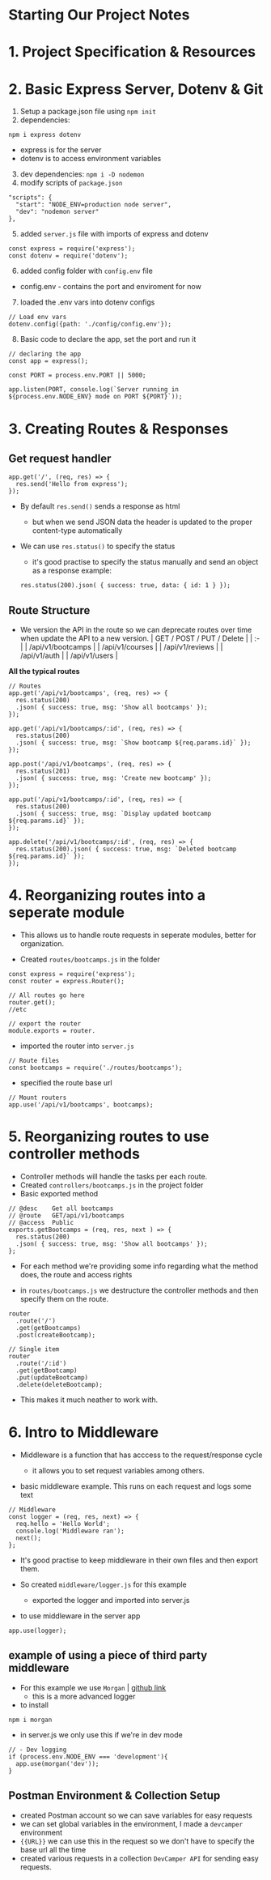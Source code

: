 # Starting Our Project Notes

# 1. Project Specification & Resources
# 2. Basic Express Server, Dotenv & Git
1. Setup a package.json file using `npm init`
2. dependencies:
``` JS Terminal
npm i express dotenv 
```
  - express is for the server
  - dotenv is to access environment variables

3. dev dependencies: `npm i -D nodemon`
4. modify scripts of `package.json`
``` JS
"scripts": {
  "start": "NODE_ENV=production node server",
  "dev": "nodemon server"
},
```
5. added `server.js` file with imports of express and dotenv
``` JS server.js
const express = require('express');
const dotenv = require('dotenv');
``` 

6. added config folder with `config.env` file
  - config.env - contains the port and enviroment for now

7. loaded the .env vars into dotenv configs
``` JS server.js
// Load env vars
dotenv.config({path: './config/config.env'});
```

8. Basic code to declare the app, set the port and run it
``` JS server.js
// declaring the app
const app = express();

const PORT = process.env.PORT || 5000;

app.listen(PORT, console.log(`Server running in ${process.env.NODE_ENV} mode on PORT ${PORT}`));
```

# 3. Creating Routes & Responses
## Get request handler
``` JS server.js
app.get('/', (req, res) => {
  res.send('Hello from express');
});
```
- By default `res.send()` sends a response as html
  - but when we send JSON data the header is updated to the proper content-type automatically

- We can use `res.status()` to specify the status
  - it's good practise to specify the status manually and send an object as a response
  example:
  ``` JS
  res.status(200).json( { success: true, data: { id: 1 } });
  ```

## Route Structure
- We version the API in the route so we can deprecate routes over time when update the API to a new version.
| GET / POST / PUT / Delete | 
| :- |
| /api/v1/bootcamps |
| /api/v1/courses |
| /api/v1/reviews |
| /api/v1/auth |
| /api/v1/users |


**All the typical routes**
``` JS server.js
// Routes
app.get('/api/v1/bootcamps', (req, res) => {
  res.status(200)
  .json( { success: true, msg: 'Show all bootcamps' });
});

app.get('/api/v1/bootcamps/:id', (req, res) => {
  res.status(200)
  .json( { success: true, msg: `Show bootcamp ${req.params.id}` });
});

app.post('/api/v1/bootcamps', (req, res) => {
  res.status(201)
  .json( { success: true, msg: 'Create new bootcamp' });
});

app.put('/api/v1/bootcamps/:id', (req, res) => {
  res.status(200)
  .json( { success: true, msg: `Display updated bootcamp ${req.params.id}` });
});

app.delete('/api/v1/bootcamps/:id', (req, res) => {
  res.status(200).json( { success: true, msg: `Deleted bootcamp ${req.params.id}` });
});
```


# 4. Reorganizing routes into a seperate module
- This allows us to handle route requests in seperate modules, better for organization.

- Created `routes/bootcamps.js` in the folder
``` JS bootcamps.js
const express = require('express');
const router = express.Router();

// All routes go here
router.get();
//etc

// export the router
module.exports = router.
```

- imported the router into `server.js`
``` JS server.js
// Route files
const bootcamps = require('./routes/bootcamps');
```
- specified the route base url
``` JS server.js
// Mount routers
app.use('/api/v1/bootcamps', bootcamps);
```

# 5. Reorganizing routes to use controller methods
- Controller methods will handle the tasks per each route.
- Created `controllers/bootcamps.js` in the project folder
- Basic exported method
``` JS controllers/bootcamps.js
// @desc    Get all bootcamps
// @route   GET/api/v1/bootcamps
// @access  Public
exports.getBootcamps = (req, res, next ) => {
  res.status(200)
  .json( { success: true, msg: 'Show all bootcamps' });
};
```
- For each method we're providing some info regarding what the method does, the route and access rights

- in `routes/bootcamps.js` we destructure the controller methods and then specify them on the route.
``` JS routes/bootcamps.js
router
  .route('/')
  .get(getBootcamps)
  .post(createBootcamp);

// Single item
router
  .route('/:id')
  .get(getBootcamp)
  .put(updateBootcamp)
  .delete(deleteBootcamp);
```
- This makes it much neather to work with.

# 6. Intro to Middleware
- Middleware is a function that has acccess to the request/response cycle
  - it allows you to set request variables among others.

- basic middleware example. This runs on each request and logs some text
``` JS server.js
// Middleware
const logger = (req, res, next) => {
  req.hello = 'Hello World';
  console.log('Middleware ran');
  next();
};
```
- It's good practise to keep middleware in their own files and then export them.
- So created `middleware/logger.js` for this example
  - exported the logger and imported into server.js

- to use middleware in the server app
``` JS server.js
app.use(logger);
```

## example of using a piece of third party middleware
- For this example we use `Morgan` | [github link](https://github.com/expressjs/morgan)
  - this is a more advanced logger
- to install
``` JS terminal
npm i morgan
```
- in server.js we only use this if we're in dev mode
``` JS server.js
// - Dev logging
if (process.env.NODE_ENV === 'development'){
  app.use(morgan('dev'));
}
```

## Postman Environment & Collection Setup
- created Postman account so we can save variables for easy requests
- we can set global variables in the environment, I made a `devcamper` environment
- `{{URL}}` we can use this in the request so we don't have to specify the base url all the time
- created various requests in a collection `DevCamper API` for sending easy requests.



















